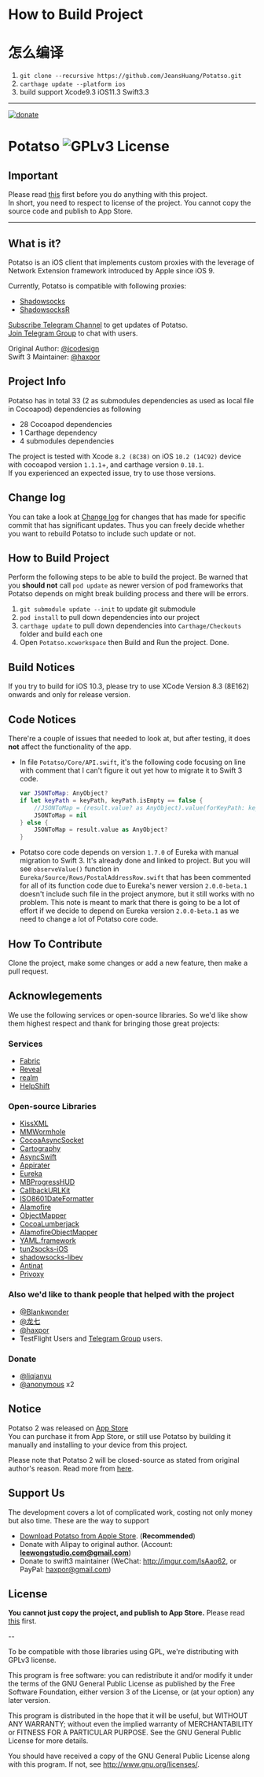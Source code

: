 # How to Build Project
#  怎么编译
1. `git clone --recursive https://github.com/JeansHuang/Potatso.git
` 
2. `carthage update --platform ios` 
3. build support Xcode9.3 iOS11.3 Swift3.3

---

<a href="https://github.com/haxpor/donate"><img src="https://img.shields.io/badge/$-donate-ff69b4.svg?maxAge=2592000&amp;style=flat" alt="donate"></a>

# Potatso ![GPLv3 License](https://img.shields.io/badge/License-GPLv3-blue.svg)

## Important

Please read [this](https://github.com/haxpor/Potatso/blob/master/ADHERE_LICENSE.md) first before you do anything with this project.  
In short, you need to respect to license of the project. You cannot copy the source code and publish to App Store.

---

## What is it?

Potatso is an iOS client that implements custom proxies with the leverage of Network Extension framework introduced by Apple since iOS 9.

Currently, Potatso is compatible with following proxies:

- [Shadowsocks](https://shadowsocks.org)
- [ShadowsocksR](https://github.com/breakwa11/shadowsocks-rss)

[Subscribe Telegram Channel](https://telegram.me/potatso) to get updates of Potatso.  
[Join Telegram Group](https://telegram.me/joinchat/BT0c4z49OGNZXwl9VsO0uQ) to chat with users.

Original Author: [@icodesign](https://twitter.com/icodesign_me)  
Swift 3 Maintainer: [@haxpor](https://twitter.com/haxpor)

## Project Info

Potatso has in total 33 (2 as submodules dependencies as used as local file in Cocoapod) dependencies as following

* 28 Cocoapod dependencies
* 1 Carthage dependency
* 4 submodules dependencies

The project is tested with Xcode `8.2 (8C38)` on iOS `10.2 (14C92)` device with cocoapod version `1.1.1`+, and carthage version `0.18.1`.  
If you experienced an expected issue, try to use those versions.

## Change log

You can take a look at [Change log](https://github.com/haxpor/Potatso/wiki/Change-log) for changes that has made for specific commit that has significant updates. Thus you can freely decide whether you want to rebuild Potatso to include such update or not.

## How to Build Project

Perform the following steps to be able to build the project.
Be warned that you **should not** call `pod update` as newer version of pod frameworks that Potatso depends on might break building process and there will be errors.

1. `git submodule update --init` to update git submodule
2. `pod install` to pull down dependencies into our project
3. `carthage update` to pull down dependencies into `Carthage/Checkouts` folder and build each one
4. Open `Potatso.xcworkspace` then Build and Run the project. Done.

## Build Notices

If you try to build for iOS 10.3, please try to use XCode Version 8.3 (8E162) onwards and only for release version.

## Code Notices

There're a couple of issues that needed to look at, but after testing, it does **not** affect the functionality of the app.

* In file `Potatso/Core/API.swift`, it's the following code focusing on line with comment that I can't figure it out yet how to migrate it to Swift 3 code.  

   ```swift
   var JSONToMap: AnyObject?
   if let keyPath = keyPath, keyPath.isEmpty == false {
       //JSONToMap = (result.value? as AnyObject).value(forKeyPath: keyPath)
       JSONToMap = nil
   } else {
       JSONToMap = result.value as AnyObject?
   }
   ```
* Potatso core code depends on version `1.7.0` of Eureka with manual migration to Swift 3. It's already done and linked to project. But you will see `observeValue()` function in `Eureka/Source/Rows/PostalAddressRow.swift` that has been commented for all of its function code due to Eureka's newer version `2.0.0-beta.1` doesn't include such file in the project anymore, but it still works with no problem. This note is meant to mark that there is going to be a lot of effort if we decide to depend on Eureka version `2.0.0-beta.1` as we need to change a lot of Potatso core code.
   
## How To Contribute

Clone the project, make some changes or add a new feature, then make a pull request.

## Acknowlegements

We use the following services or open-source libraries. So we'd like show them highest respect and thank for bringing those great projects:

### Services

- [Fabric](https://get.fabric.io/)
- [Reveal](http://revealapp.com/)
- [realm](https://realm.io/)
- [HelpShift](https://www.helpshift.com)

### Open-source Libraries

- [KissXML](https://github.com/robbiehanson/KissXML)
- [MMWormhole](https://github.com/mutualmobile/MMWormhole)
- [CocoaAsyncSocket](https://github.com/robbiehanson/CocoaAsyncSocket)
- [Cartography](https://github.com/robb/Cartography)
- [AsyncSwift](https://github.com/duemunk/Async)
- [Appirater](https://github.com/arashpayan/appirater)
- [Eureka](https://github.com/xmartlabs/Eureka)
- [MBProgressHUD](https://github.com/matej/MBProgressHUD)
- [CallbackURLKit](https://github.com/phimage/CallbackURLKit)
- [ISO8601DateFormatter](https://github.com/boredzo/iso-8601-date-formatter)
- [Alamofire](https://github.com/Alamofire/Alamofire)
- [ObjectMapper](https://github.com/Hearst-DD/ObjectMapper)
- [CocoaLumberjack](https://github.com/CocoaLumberjack/CocoaLumberjack)
- [AlamofireObjectMapper](https://github.com/tristanhimmelman/AlamofireObjectMapper)
- [YAML.framework](https://github.com/mirek/YAML.framework)
- [tun2socks-iOS](https://github.com/shadowsocks/tun2socks-iOS)
- [shadowsocks-libev](https://github.com/shadowsocks/shadowsocks-libev)
- [Antinat](http://antinat.sourceforge.net/)
- [Privoxy](https://www.privoxy.org/)

### Also we'd like to thank people that helped with the project

- [@Blankwonder](https://twitter.com/Blankwonder)
- [@龙七](#)
- [@haxpor](https://twitter.com/haxpor)
- TestFlight Users and [Telegram Group](https://telegram.me/joinchat/BT0c4z49OGNZXwl9VsO0uQ) users.

### Donate
- [@liqianyu](https://twitter.com/liqianyu)
- [@anonymous](#) x2

## Notice

Potatso 2 was released on [App Store](https://itunes.apple.com/us/app/id1162704202?mt=8)  
You can purchase it from App Store, or still use Potatso by building it manually and installing to your device from this project.

Please note that Potatso 2 will be closed-source as stated from original author's reason. Read more from [here](https://github.com/haxpor/Potatso/blob/master/ADHERE_LICENSE.md).

## Support Us

The development covers a lot of complicated work, costing not only money but also time.
These are the way to support

- [Download Potatso from Apple Store](https://itunes.apple.com/app/apple-store/id1070901416?pt=2305194&ct=potatso.github&mt=8). (**Recommended**) 
- Donate with Alipay to original author. (Account: **leewongstudio.com@gmail.com**)
- Donate to swift3 maintainer (WeChat: http://imgur.com/lsAao62, or PayPal: haxpor@gmail.com)

## License

**You cannot just copy the project, and publish to App Store.**  Please read [this](https://github.com/haxpor/Potatso/blob/master/ADHERE_LICENSE.md) first.

--

To be compatible with those libraries using GPL, we're distributing with GPLv3 license.

This program is free software: you can redistribute it and/or modify it under the terms of the GNU General Public License as published by the Free Software Foundation, either version 3 of the License, or (at your option) any later version.

This program is distributed in the hope that it will be useful, but WITHOUT ANY WARRANTY; without even the implied warranty of MERCHANTABILITY or FITNESS FOR A PARTICULAR PURPOSE. See the GNU General Public License for more details.

You should have received a copy of the GNU General Public License along with this program. If not, see http://www.gnu.org/licenses/.

